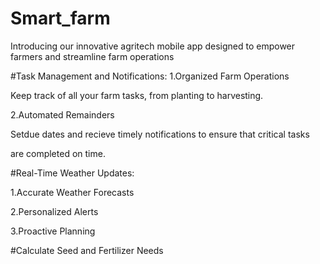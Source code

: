 # Smart_farm

Introducing our innovative agritech mobile app designed to empower farmers and streamline farm operations

#Task Management and Notifications:
1.Organized Farm Operations

  Keep track of all your farm tasks, from planting to harvesting.

2.Automated Remainders

  Setdue dates and recieve timely notifications to ensure that critical tasks

  are completed on time.

#Real-Time Weather Updates:

1.Accurate Weather Forecasts

2.Personalized Alerts

3.Proactive Planning

#Calculate Seed and Fertilizer Needs


